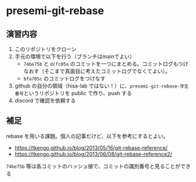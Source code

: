 # presemi-git-rebase

## 演習内容

1. このリポジトリをクローン
2. 手元の環境で以下を行う（ブランチはmainでよい）
    -  `74be75b` と `dcfc05a` のコミットを一つにまとめる。コミットログもつけなおす（そこまで真面目に考えたコミットログでなくてよい）。
    - `bfa705c` のコミットログをつけなす
3.  github の自分の領域（hisa-lab ではない！）に、`presemi-git-rebase-学生番号`というリポジトリを public で作り、push する
4.  discord で確認を依頼する

## 補足
rebase を用いる課題。個人の記事だけど、以下を参考にするとよい。
- https://tkengo.github.io/blog/2013/05/16/git-rebase-reference/
- https://tkengo.github.io/blog/2013/06/08/git-rebase-reference2/


`74be75b` 等は各コミットのハッシュ値で、コミットの識別番号と見ることができる
